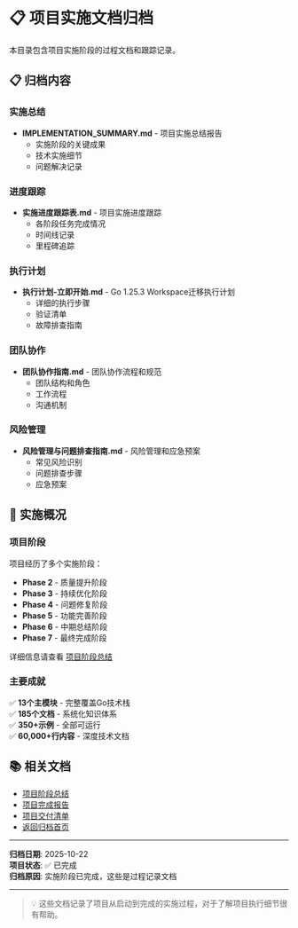 # 📋 项目实施文档归档

本目录包含项目实施阶段的过程文档和跟踪记录。

## 📋 归档内容

### 实施总结
- **IMPLEMENTATION_SUMMARY.md** - 项目实施总结报告
  - 实施阶段的关键成果
  - 技术实施细节
  - 问题解决记录

### 进度跟踪
- **实施进度跟踪表.md** - 项目实施进度跟踪
  - 各阶段任务完成情况
  - 时间线记录
  - 里程碑追踪

### 执行计划
- **执行计划-立即开始.md** - Go 1.25.3 Workspace迁移执行计划
  - 详细的执行步骤
  - 验证清单
  - 故障排查指南

### 团队协作
- **团队协作指南.md** - 团队协作流程和规范
  - 团队结构和角色
  - 工作流程
  - 沟通机制

### 风险管理
- **风险管理与问题排查指南.md** - 风险管理和应急预案
  - 常见风险识别
  - 问题排查步骤
  - 应急预案

## 🎯 实施概况

### 项目阶段

项目经历了多个实施阶段：

- **Phase 2** - 质量提升阶段
- **Phase 3** - 持续优化阶段
- **Phase 4** - 问题修复阶段
- **Phase 5** - 功能完善阶段
- **Phase 6** - 中期总结阶段
- **Phase 7** - 最终完成阶段

详细信息请查看 [项目阶段总结](../../../PROJECT_PHASES_SUMMARY.md)

### 主要成就

✅ **13个主模块** - 完整覆盖Go技术栈  
✅ **185个文档** - 系统化知识体系  
✅ **350+示例** - 全部可运行  
✅ **60,000+行内容** - 深度技术文档

## 📚 相关文档

- [项目阶段总结](../../../PROJECT_PHASES_SUMMARY.md)
- [项目完成报告](../../../PROJECT_COMPLETION_REPORT.md)
- [项目交付清单](../../../PROJECT_DELIVERY_CHECKLIST.md)
- [返回归档首页](../README.md)

---

**归档日期**: 2025-10-22  
**项目状态**: ✅ 已完成  
**归档原因**: 实施阶段已完成，这些是过程记录文档

---

> 💡 这些文档记录了项目从启动到完成的实施过程，对于了解项目执行细节很有帮助。

